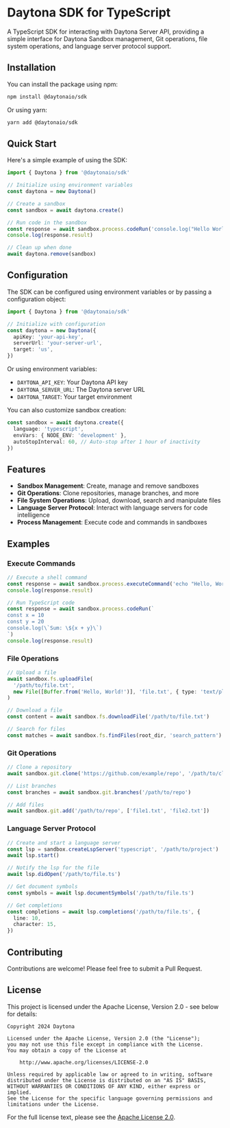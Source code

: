 # Daytona SDK for TypeScript

A TypeScript SDK for interacting with Daytona Server API, providing a simple interface for Daytona Sandbox management, Git operations, file system operations, and language server protocol support.

## Installation

You can install the package using npm:

```bash
npm install @daytonaio/sdk
```

Or using yarn:

```bash
yarn add @daytonaio/sdk
```

## Quick Start

Here's a simple example of using the SDK:

```typescript
import { Daytona } from '@daytonaio/sdk'

// Initialize using environment variables
const daytona = new Daytona()

// Create a sandbox
const sandbox = await daytona.create()

// Run code in the sandbox
const response = await sandbox.process.codeRun('console.log("Hello World!")')
console.log(response.result)

// Clean up when done
await daytona.remove(sandbox)
```

## Configuration

The SDK can be configured using environment variables or by passing a configuration object:

```typescript
import { Daytona } from '@daytonaio/sdk'

// Initialize with configuration
const daytona = new Daytona({
  apiKey: 'your-api-key',
  serverUrl: 'your-server-url',
  target: 'us',
})
```

Or using environment variables:

- `DAYTONA_API_KEY`: Your Daytona API key
- `DAYTONA_SERVER_URL`: The Daytona server URL
- `DAYTONA_TARGET`: Your target environment

You can also customize sandbox creation:

```typescript
const sandbox = await daytona.create({
  language: 'typescript',
  envVars: { NODE_ENV: 'development' },
  autoStopInterval: 60, // Auto-stop after 1 hour of inactivity
})
```

## Features

- **Sandbox Management**: Create, manage and remove sandboxes
- **Git Operations**: Clone repositories, manage branches, and more
- **File System Operations**: Upload, download, search and manipulate files
- **Language Server Protocol**: Interact with language servers for code intelligence
- **Process Management**: Execute code and commands in sandboxes

## Examples

### Execute Commands

```typescript
// Execute a shell command
const response = await sandbox.process.executeCommand('echo "Hello, World!"')
console.log(response.result)

// Run TypeScript code
const response = await sandbox.process.codeRun(`
const x = 10
const y = 20
console.log(\`Sum: \${x + y}\`)
`)
console.log(response.result)
```

### File Operations

```typescript
// Upload a file
await sandbox.fs.uploadFile(
  '/path/to/file.txt',
  new File([Buffer.from('Hello, World!')], 'file.txt', { type: 'text/plain' }),
)

// Download a file
const content = await sandbox.fs.downloadFile('/path/to/file.txt')

// Search for files
const matches = await sandbox.fs.findFiles(root_dir, 'search_pattern')
```

### Git Operations

```typescript
// Clone a repository
await sandbox.git.clone('https://github.com/example/repo', '/path/to/clone')

// List branches
const branches = await sandbox.git.branches('/path/to/repo')

// Add files
await sandbox.git.add('/path/to/repo', ['file1.txt', 'file2.txt'])
```

### Language Server Protocol

```typescript
// Create and start a language server
const lsp = sandbox.createLspServer('typescript', '/path/to/project')
await lsp.start()

// Notify the lsp for the file
await lsp.didOpen('/path/to/file.ts')

// Get document symbols
const symbols = await lsp.documentSymbols('/path/to/file.ts')

// Get completions
const completions = await lsp.completions('/path/to/file.ts', {
  line: 10,
  character: 15,
})
```

## Contributing

Contributions are welcome! Please feel free to submit a Pull Request.

## License

This project is licensed under the Apache License, Version 2.0 - see below for details:

```
Copyright 2024 Daytona

Licensed under the Apache License, Version 2.0 (the "License");
you may not use this file except in compliance with the License.
You may obtain a copy of the License at

    http://www.apache.org/licenses/LICENSE-2.0

Unless required by applicable law or agreed to in writing, software
distributed under the License is distributed on an "AS IS" BASIS,
WITHOUT WARRANTIES OR CONDITIONS OF ANY KIND, either express or implied.
See the License for the specific language governing permissions and
limitations under the License.
```

For the full license text, please see the [Apache License 2.0](http://www.apache.org/licenses/LICENSE-2.0).
